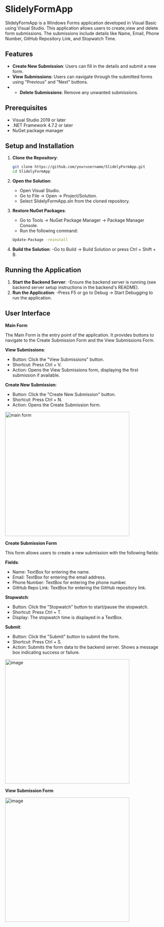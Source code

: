 # SlidelyFormApp

SlidelyFormApp is a Windows Forms application developed in Visual Basic using Visual Studio. This application allows users to create,view and delete form submissions. The submissions include details like Name, Email, Phone Number, GitHub Repository Link, and Stopwatch Time.

## Features

- **Create New Submission**: Users can fill in the details and submit a new form.
- **View Submissions**: Users can navigate through the submitted forms using "Previous" and "Next" buttons.
- - **Delete Submissions**: Remove any unwanted submissions.

## Prerequisites

- Visual Studio 2019 or later
- .NET Framework 4.7.2 or later
- NuGet package manager

## Setup and Installation

1. **Clone the Repository**:
   
   ```bash
   git clone https://github.com/yourusername/SlidelyFormApp.git
   cd SlidelyFormApp
   ```
3. **Open the Solution**:
   - Open Visual Studio.
   - Go to File -> Open -> Project/Solution.
   - Select SlidelyFormApp.sln from the cloned repository.
4. **Restore NuGet Packages**:
   - Go to Tools -> NuGet Package Manager -> Package Manager Console.
   - Run the following command:

   ```bash
   Update-Package -reinstall
   ```
5. **Build the Solution**:
   -Go to Build -> Build Solution or press Ctrl + Shift + B.


## Running the Application

1. **Start the Backend Server**:
   -Ensure the backend server is running (see backend server setup instructions in the backend's README).
2. **Run the Application**:
   -Press F5 or go to Debug -> Start Debugging to run the application.

## User Interface

**Main Form**

The Main Form is the entry point of the application. It provides buttons to navigate to the Create Submission Form and the View Submissions Form.

**View Submissions**:
- Button: Click the "View Submissions" button.
- Shortcut: Press Ctrl + V.
- Action: Opens the View Submissions form, displaying the first submission if available.

**Create New Submission**:
- Button: Click the "Create New Submission" button.
- Shortcut: Press Ctrl + N.
- Action: Opens the Create Submission form.

<img width="402" alt="main form" src="https://github.com/ArchitKayal/SlidelyFormApp/assets/59079120/6ce59744-6b90-4fe6-8ef0-0c5b61bb47f2">

**Create Submission Form**

This form allows users to create a new submission with the following fields:

**Fields**:
- Name: TextBox for entering the name.
- Email: TextBox for entering the email address.
- Phone Number: TextBox for entering the phone number.
- GitHub Repo Link: TextBox for entering the GitHub repository link.

**Stopwatch**:
- Button: Click the "Stopwatch" button to start/pause the stopwatch.
- Shortcut: Press Ctrl + T.
- Display: The stopwatch time is displayed in a TextBox.

**Submit**:
- Button: Click the "Submit" button to submit the form.
- Shortcut: Press Ctrl + S.
- Action: Submits the form data to the backend server. Shows a message box indicating success or failure.

<img width="402" alt="image" src="https://github.com/ArchitKayal/SlidelyFormApp/assets/59079120/751ef560-ce30-4a7f-9658-c1d70b6f6ace">

**View Submission Form**

<img width="402" alt="image" src="https://github.com/ArchitKayal/SlidelyFormApp/assets/59079120/adb40b8f-65e6-4356-8609-2f84915522be">


